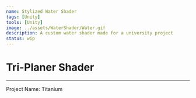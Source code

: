 ```yaml
---
name: Stylized Water Shader
tags: [Unity]
tools: [Unity]
image: ../assets/WaterShader/Water.gif
description: A custom water shader made for a university project
status: wip
---
```


# **Tri-Planer Shader**

---

Project Name: Titanium